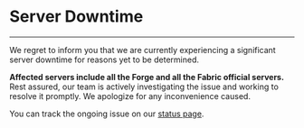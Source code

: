 # Server Downtime
---

We regret to inform you that we are currently experiencing a significant server downtime for reasons yet to be determined.

**Affected servers include all the Forge and all the Fabric official servers.**
Rest assured, our team is actively investigating the issue and working to resolve it promptly.
We apologize for any inconvenience caused.

You can track the ongoing issue on our [status page](https://status.ampznetwork.com/).
